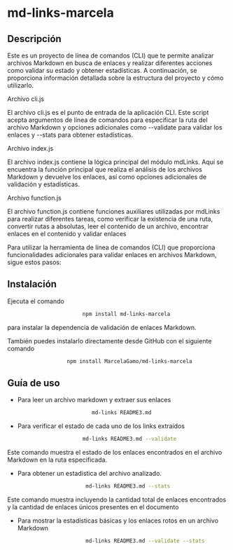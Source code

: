 # md-links-marcela
 

##  Descripción 

Este es un proyecto de línea de comandos (CLI) que te permite analizar archivos Markdown en busca de enlaces y realizar diferentes acciones como validar su estado y obtener estadísticas. A continuación, se proporciona información detallada sobre la estructura del proyecto y cómo utilizarlo.

Archivo cli.js

El archivo cli.js es el punto de entrada de la aplicación CLI. Este script acepta argumentos de línea de comandos para especificar la ruta del archivo Markdown y opciones adicionales como --validate para validar los enlaces y --stats para obtener estadísticas.

Archivo index.js

El archivo index.js contiene la lógica principal del módulo mdLinks. Aquí se encuentra la función principal que realiza el análisis de los archivos Markdown y devuelve los enlaces, así como opciones adicionales de validación y estadísticas.

Archivo function.js

El archivo function.js contiene funciones auxiliares utilizadas por mdLinks para realizar diferentes tareas, como verificar la existencia de una ruta, convertir rutas a absolutas, leer el contenido de un archivo, encontrar enlaces en el contenido y validar enlaces

Para utilizar la herramienta de línea de comandos (CLI) que proporciona funcionalidades adicionales para validar enlaces en archivos Markdown, sigue estos pasos:


##  Instalación 

Ejecuta el  comando  

```bash
                        npm install md-links-marcela

```
para instalar la dependencia de validación de enlaces Markdown.

También puedes instalarlo directamente desde GitHub con el siguiente comando

```bash
                   npm install MarcelaGamo/md-links-marcela
```


##  Guía de uso 

* Para leer un archivo markdown y extraer sus enlaces 
```bash
                           md-links README3.md
```

* Para verificar el estado de cada uno de los links extraídos 
```bash
                        md-links README3.md --validate
```

Este comando muestra el estado de los enlaces encontrados en el archivo Markdown en la ruta especificada. 

* Para obtener un estadistica del archivo analizado. 

```bash
                         md-links README3.md --stats
```

Este comando muestra incluyendo la cantidad total de enlaces encontrados y la cantidad de enlaces únicos presentes en el documento

*  Para mostrar la estadísticas básicas y los enlaces rotos en un archivo Markdown

```bash
                         md-links README3.md --validate --stats